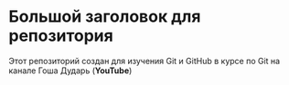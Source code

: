 # Большой заголовок для репозитория

Этот репозиторий создан для изучения Git и GitHub в курсе по Git на канале Гоша Дударь (**YouTube**)
